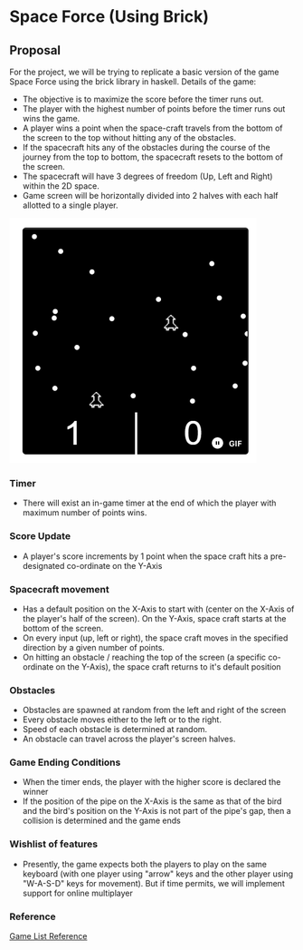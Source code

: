 # Space Force (Using Brick)

## Proposal

For the project, we will be trying to replicate a basic version of the game Space Force using the brick library in haskell. Details of the game:
- The objective is to maximize the score before the timer runs out. 
- The player with the highest number of points before the timer runs out wins the game. 
- A player wins a point when the space-craft travels from the bottom of the screen to the top without hitting any of the obstacles. 
- If the spacecraft hits any of the obstacles during the course of the journey from the top to bottom, the spacecraft resets to the bottom of the screen.
- The spacecraft will have 3 degrees of freedom (Up, Left and Right) within the 2D space.
- Game screen will be horizontally divided into 2 halves with each half allotted to a single player.  

![Sample Game Screen](game.png)

### Timer 
- There will exist an in-game timer at the end of which the player with maximum number of points wins.

### Score Update
- A player's score increments by 1 point when the space craft hits a pre-designated co-ordinate on the Y-Axis

### Spacecraft movement
- Has a default position on the X-Axis to start with (center on the X-Axis of the player's half of the screen). On the Y-Axis, space craft starts at the bottom of the screen.
- On every input (up, left or right), the space craft moves in the specified direction by a given number of points.
- On hitting an obstacle / reaching the top of the screen (a specific co-ordinate on the Y-Axis), the space craft returns to it's default position

### Obstacles
- Obstacles are spawned at random from the left and right of the screen
- Every obstacle moves either to the left or to the right.
- Speed of each obstacle is determined at random.
- An obstacle can travel across the player's screen halves.  

### Game Ending Conditions
- When the timer ends, the player with the higher score is declared the winner
- If the position of the pipe on the X-Axis is the same as that of the bird and the bird's position on the Y-Axis is not part of the pipe's gap, then a collision is determined and the game ends

### Wishlist of features
- Presently, the game expects both the players to play on the same keyboard (with one player using "arrow" keys and the other player using "W-A-S-D" keys for movement). But if time permits, we will implement support for online multiplayer

### Reference
[Game List Reference](https://dev.to/lukegarrigan/top-5-best-games-to-code-as-a-beginner-9n)
